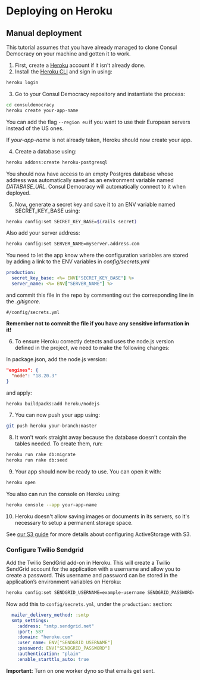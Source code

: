 # Deploying on Heroku

## Manual deployment

This tutorial assumes that you have already managed to clone Consul Democracy on your machine and gotten it to work.

1. First, create a [Heroku](https://www.heroku.com) account if it isn't already done.
2. Install the [Heroku CLI](https://devcenter.heroku.com/articles/heroku-cli) and sign in using:

  ```bash
  heroku login
  ```

3. Go to your Consul Democracy repository and instantiate the process:

  ```bash
  cd consuldemocracy
  heroku create your-app-name
  ```

  You can add the flag `--region eu` if you want to use their European servers instead of the US ones.

  If _your-app-name_ is not already taken, Heroku should now create your app.

4. Create a database using:

  ```bash
  heroku addons:create heroku-postgresql
  ```

  You should now have access to an empty Postgres database whose address was automatically saved as an environment variable named _DATABASE\_URL_. Consul Democracy will automatically connect to it when deployed.

5. Now, generate a secret key and save it to an ENV variable named SECRET\_KEY\_BASE using:

  ```bash
  heroku config:set SECRET_KEY_BASE=$(rails secret)
  ```

  Also add your server address:

  ```bash
  heroku config:set SERVER_NAME=myserver.address.com
  ```

  You need to let the app know where the configuration variables are stored by adding a link to the ENV variables in _config/secrets.yml_

  ```yml
  production:
    secret_key_base: <%= ENV["SECRET_KEY_BASE"] %>
    server_name: <%= ENV["SERVER_NAME"] %>
  ```

  and commit this file in the repo by commenting out the corresponding line in the _.gitignore_.

  ```gitignore
  #/config/secrets.yml
  ```

  **Remember not to commit the file if you have any sensitive information in it!**

6. To ensure Heroku correctly detects and uses the node.js version defined in the project, we need to make the following changes:

  In package.json, add the node.js version:

  ```json
  "engines": {
    "node": "18.20.3"
  }
  ```

  and apply:

  ```bash
  heroku buildpacks:add heroku/nodejs
  ```

7. You can now push your app using:

  ```bash
  git push heroku your-branch:master
  ```

8. It won't work straight away because the database doesn't contain the tables needed. To create them, run:

  ```bash
  heroku run rake db:migrate
  heroku run rake db:seed
  ```

9. Your app should now be ready to use. You can open it with:

  ```bash
  heroku open
  ```

  You also can run the console on Heroku using:

  ```bash
  heroku console --app your-app-name
  ```

10. Heroku doesn't allow saving images or documents in its servers, so it's necessary to setup a permanent storage space.

  See [our S3 guide](using-aws-s3-as-storage.md) for more details about configuring ActiveStorage with S3.

### Configure Twilio Sendgrid

Add the Twilio SendGrid add-on in Heroku. This will create a Twilio SendGrid account for the application with a username and allow you to create a password. This username and password can be stored in the application’s environment variables on Heroku:

```bash
heroku config:set SENDGRID_USERNAME=example-username SENDGRID_PASSWORD=xxxxxxxxx
```

Now add this to `config/secrets.yml`, under the `production:` section:

```yaml
  mailer_delivery_method: :smtp
  smtp_settings:
    :address: "smtp.sendgrid.net"
    :port: 587
    :domain: "heroku.com"
    :user_name: ENV["SENDGRID_USERNAME"]
    :password: ENV["SENDGRID_PASSWORD"]
    :authentication: "plain"
    :enable_starttls_auto: true
```

**Important:** Turn on one worker dyno so that emails get sent.
